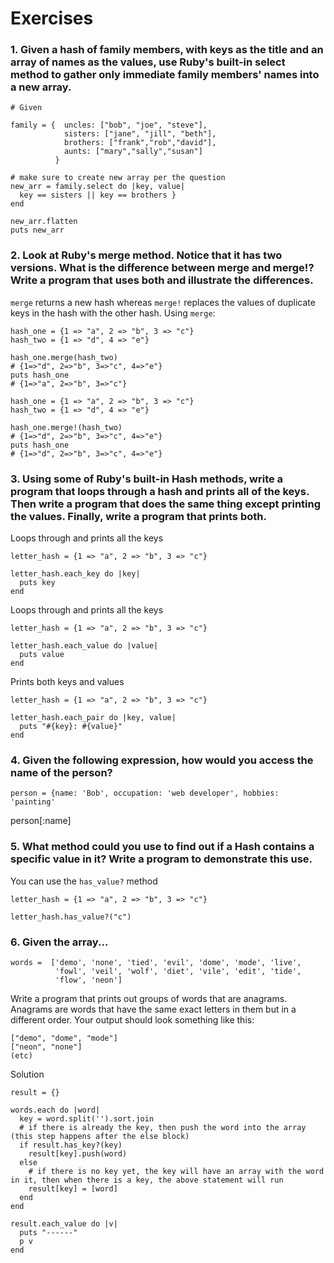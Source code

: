 # Exercises

### 1. Given a hash of family members, with keys as the title and an array of names as the values, use Ruby's built-in select method to gather only immediate family members' names into a new array.

```
# Given

family = {  uncles: ["bob", "joe", "steve"],
            sisters: ["jane", "jill", "beth"],
            brothers: ["frank","rob","david"],
            aunts: ["mary","sally","susan"]
          }
```          

```
# make sure to create new array per the question
new_arr = family.select do |key, value| 
  key == sisters || key == brothers }
end

new_arr.flatten
puts new_arr
```

### 2. Look at Ruby's merge method. Notice that it has two versions. What is the difference between merge and merge!? Write a program that uses both and illustrate the differences.

`merge` returns a new hash whereas `merge!` replaces the values of duplicate keys in the hash with the other hash. 
Using `merge`:
```
hash_one = {1 => "a", 2 => "b", 3 => "c"}
hash_two = {1 => "d", 4 => "e"}

hash_one.merge(hash_two)
# {1=>"d", 2=>"b", 3=>"c", 4=>"e"}
puts hash_one
# {1=>"a", 2=>"b", 3=>"c"}
```


```
hash_one = {1 => "a", 2 => "b", 3 => "c"}
hash_two = {1 => "d", 4 => "e"}

hash_one.merge!(hash_two)
# {1=>"d", 2=>"b", 3=>"c", 4=>"e"}
puts hash_one
# {1=>"d", 2=>"b", 3=>"c", 4=>"e"}
```

### 3. Using some of Ruby's built-in Hash methods, write a program that loops through a hash and prints all of the keys. Then write a program that does the same thing except printing the values. Finally, write a program that prints both.

Loops through and prints all the keys
```
letter_hash = {1 => "a", 2 => "b", 3 => "c"}

letter_hash.each_key do |key|
  puts key
end
```

Loops through and prints all the keys 
```
letter_hash = {1 => "a", 2 => "b", 3 => "c"}

letter_hash.each_value do |value|
  puts value
end
```

Prints both keys and values
```
letter_hash = {1 => "a", 2 => "b", 3 => "c"}

letter_hash.each_pair do |key, value|
  puts "#{key}: #{value}"
end
```

### 4. Given the following expression, how would you access the name of the person?

`person = {name: 'Bob', occupation: 'web developer', hobbies: 'painting'`

person[:name]

### 5. What method could you use to find out if a Hash contains a specific value in it? Write a program to demonstrate this use.
You can use the `has_value?` method

```
letter_hash = {1 => "a", 2 => "b", 3 => "c"}

letter_hash.has_value?("c")
```

### 6. Given the array...
```
words =  ['demo', 'none', 'tied', 'evil', 'dome', 'mode', 'live',
          'fowl', 'veil', 'wolf', 'diet', 'vile', 'edit', 'tide',
          'flow', 'neon']
```

Write a program that prints out groups of words that are anagrams. Anagrams are words that have the same exact letters in them but in a different order. Your output should look something like this:

```
["demo", "dome", "mode"]
["neon", "none"]
(etc)
```

Solution
```
result = {}

words.each do |word|
  key = word.split('').sort.join
  # if there is already the key, then push the word into the array (this step happens after the else block)
  if result.has_key?(key)
    result[key].push(word)
  else
    # if there is no key yet, the key will have an array with the word in it, then when there is a key, the above statement will run
    result[key] = [word]
  end
end

result.each_value do |v|
  puts "------"
  p v
end
```
